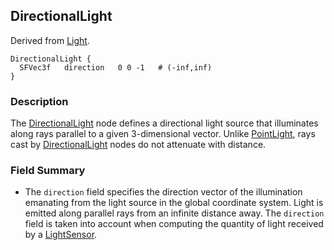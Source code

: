 ## DirectionalLight

Derived from [Light](light.md#light).

```
DirectionalLight {
  SFVec3f   direction   0 0 -1   # (-inf,inf)
}
```

### Description

The [DirectionalLight](#directionallight) node defines a directional light
source that illuminates along rays parallel to a given 3-dimensional vector.
Unlike [PointLight](pointlight.md#pointlight), rays cast by
[DirectionalLight](#directionallight) nodes do not attenuate with distance.

### Field Summary

- The `direction` field specifies the direction vector of the illumination
emanating from the light source in the global coordinate system. Light is
emitted along parallel rays from an infinite distance away. The `direction`
field is taken into account when computing the quantity of light received by a
[LightSensor](lightsensor.md#lightsensor).


